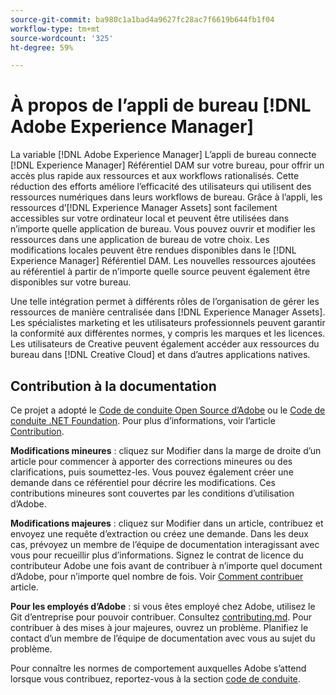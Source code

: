 ```yaml
---
source-git-commit: ba980c1a1bad4a9627fc28ac7f6619b644fb1f04
workflow-type: tm+mt
source-wordcount: '325'
ht-degree: 59%

---
```

# À propos de l’appli de bureau [!DNL Adobe Experience Manager]

La variable [!DNL Adobe Experience Manager] L’appli de bureau connecte [!DNL Experience Manager] Référentiel DAM sur votre bureau, pour offrir un accès plus rapide aux ressources et aux workflows rationalisés. Cette réduction des efforts améliore l’efficacité des utilisateurs qui utilisent des ressources numériques dans leurs workflows de bureau. Grâce à l’appli, les ressources d’[!DNL Experience Manager Assets] sont facilement accessibles sur votre ordinateur local et peuvent être utilisées dans n’importe quelle application de bureau. Vous pouvez ouvrir et modifier les ressources dans une application de bureau de votre choix. Les modifications locales peuvent être rendues disponibles dans le [!DNL Experience Manager] Référentiel DAM. Les nouvelles ressources ajoutées au référentiel à partir de n’importe quelle source peuvent également être disponibles sur votre bureau.

Une telle intégration permet à différents rôles de l’organisation de gérer les ressources de manière centralisée dans [!DNL Experience Manager Assets]. Les spécialistes marketing et les utilisateurs professionnels peuvent garantir la conformité aux différentes normes, y compris les marques et les licences. Les utilisateurs de Creative peuvent également accéder aux ressources du bureau dans [!DNL Creative Cloud] et dans d’autres applications natives.

## Contribution à la documentation

Ce projet a adopté le [Code de conduite Open Source d’Adobe](code-of-conduct.md) ou le [Code de conduite .NET Foundation](https://dotnetfoundation.org/about/policies/code-of-conduct). Pour plus d’informations, voir l’article [Contribution](contributing.md).

**Modifications mineures** : cliquez sur Modifier dans la marge de droite d’un article pour commencer à apporter des corrections mineures ou des clarifications, puis soumettez-les. Vous pouvez également créer une demande dans ce référentiel pour décrire les modifications. Ces contributions mineures sont couvertes par les conditions d’utilisation d’Adobe.

**Modifications majeures** : cliquez sur Modifier dans un article, contribuez et envoyez une requête d’extraction ou créez une demande. Dans les deux cas, prévoyez un membre de l’équipe de documentation interagissant avec vous pour recueillir plus d’informations. Signez le contrat de licence du contributeur Adobe une fois avant de contribuer à n’importe quel document d’Adobe, pour n’importe quel nombre de fois. Voir [Comment contribuer](contributing.md) article.

**Pour les employés d’Adobe** : si vous êtes employé chez Adobe, utilisez le Git d’entreprise pour pouvoir contribuer. Consultez [contributing.md](contributing.md). Pour contribuer à des mises à jour majeures, ouvrez un problème. Planifiez le contact d’un membre de l’équipe de documentation avec vous au sujet du problème.

Pour connaître les normes de comportement auxquelles Adobe s’attend lorsque vous contribuez, reportez-vous à la section [code de conduite](code-of-conduct.md).
